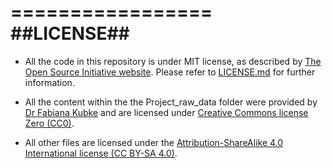 =================
##LICENSE##
=================
* All the code in this repository is under MIT license, as described by [The Open Source Initiative website](https://opensource.org/licenses/MIT). Please refer to [LICENSE.md](https://github.com/Adamthe1st/Adamthe1st-green-cortex/blob/master/LICENSE.md) for further information.  

* All the content within the the Project_raw_data folder were provided by [Dr Fabiana Kubke](https://unidirectory.auckland.ac.nz/profile/f-kubke) and are licensed under [Creative Commons license Zero (CC0)](https://creativecommons.org/publicdomain/zero/1.0/). 

* All other files are licensed under the [Attribution-ShareAlike 4.0 International license (CC BY-SA 4.0)](https://creativecommons.org/licenses/by-sa/4.0/). 

